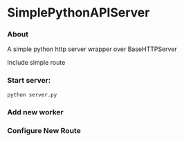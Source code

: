 # SimplePythonAPIServer


### About

A simple python http server wrapper over BaseHTTPServer

Include simple route

### Start server:
	
	python server.py

### Add new worker

### Configure New Route
